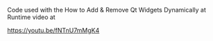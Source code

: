 Code used with the How to Add & Remove Qt Widgets Dynamically at Runtime video at

https://youtu.be/fNTnU7mMgK4